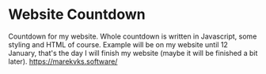 # Website Countdown
Countdown for my website. Whole countdown is written in Javascript, some styling and HTML of course. Example will be on my website until 12 January, that's the day I will finish my website (maybe it will be finished a bit later). https://marekvks.software/
